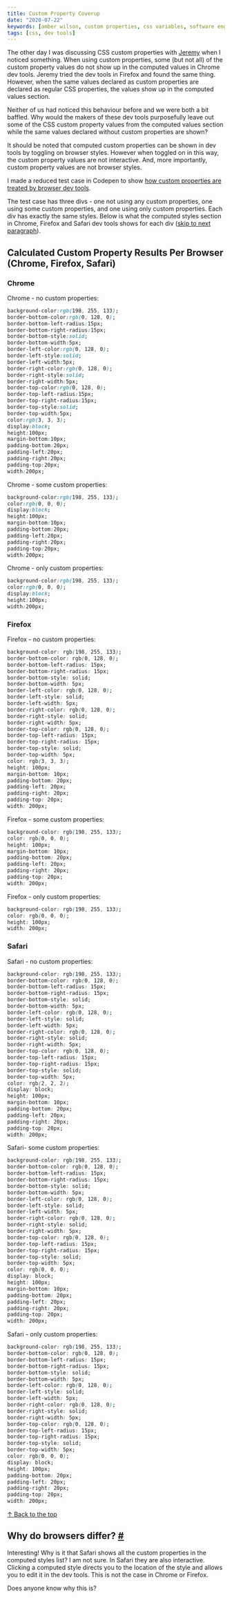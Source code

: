 ```yaml
---
title: Custom Property Coverup
date: "2020-07-22"
keywords: [amber wilson, custom properties, css variables, software engineering, web development, coding,communication, styles, document]
tags: [css, dev tools]
---
```


The other day I was discussing CSS custom properties with <a href="https://adactio.com">Jeremy</a> when I noticed something. When using custom properties, some (but not all) of the custom property values do not show up in the computed values in Chrome dev tools. Jeremy tried the dev tools in Firefox and found the same thing. However, when the same values declared as custom properties are declared as regular CSS properties, the values show up in the computed values section.

Neither of us had noticed this behaviour before and we were both a bit baffled. Why would the makers of these dev tools purposefully leave out some of the CSS custom property values from the computed values section while the same values declared without custom properties are shown?

It should be noted that computed custom properties can be shown in dev tools by toggling on browser styles. However when toggled on in this way, the custom property values are not interactive. And, more importantly, custom property values are not browser styles.

I made a reduced test case in Codepen to show <a href="https://codepen.io/ambrwlsn90/full/eYJxmrO">how custom properties are treated by browser dev tools</a>.

The test case has three divs - one not using any custom properties, one using some custom properties, and one using only custom properties. Each div has exactly the same styles. Below is what the computed styles section in Chrome, Firefox and Safari dev tools shows for each div (<a href="#why-do-browsers-differ">skip to next paragraph</a>).

## Calculated Custom Property Results Per Browser (Chrome, Firefox, Safari)

### Chrome

Chrome - no custom properties:
```css
background-color:rgb(198, 255, 133);
border-bottom-color:rgb(0, 128, 0);
border-bottom-left-radius:15px;
border-bottom-right-radius:15px;
border-bottom-style:solid;
border-bottom-width:5px;
border-left-color:rgb(0, 128, 0);
border-left-style:solid;
border-left-width:5px;
border-right-color:rgb(0, 128, 0);
border-right-style:solid;
border-right-width:5px;
border-top-color:rgb(0, 128, 0);
border-top-left-radius:15px;
border-top-right-radius:15px;
border-top-style:solid;
border-top-width:5px;
color:rgb(3, 3, 3);
display:block;
height:100px;
margin-bottom:10px;
padding-bottom:20px;
padding-left:20px;
padding-right:20px;
padding-top:20px;
width:200px;
```

Chrome - some custom properties:
```css
background-color:rgb(198, 255, 133);
color:rgb(0, 0, 0);
display:block;
height:100px;
margin-bottom:10px;
padding-bottom:20px;
padding-left:20px;
padding-right:20px;
padding-top:20px;
width:200px;
```

Chrome - only custom properties:
```css
background-color:rgb(198, 255, 133);
color:rgb(0, 0, 0);
display:block;
height:100px;
width:200px;
```

### Firefox

Firefox - no custom properties:
```css
background-color: rgb(198, 255, 133);
border-bottom-color: rgb(0, 128, 0);
border-bottom-left-radius: 15px;
border-bottom-right-radius: 15px;
border-bottom-style: solid;
border-bottom-width: 5px;
border-left-color: rgb(0, 128, 0);
border-left-style: solid;
border-left-width: 5px;
border-right-color: rgb(0, 128, 0);
border-right-style: solid;
border-right-width: 5px;
border-top-color: rgb(0, 128, 0);
border-top-left-radius: 15px;
border-top-right-radius: 15px;
border-top-style: solid;
border-top-width: 5px;
color: rgb(3, 3, 3);
height: 100px;
margin-bottom: 10px;
padding-bottom: 20px;
padding-left: 20px;
padding-right: 20px;
padding-top: 20px;
width: 200px;
```

Firefox - some custom properties:
```css
background-color: rgb(198, 255, 133);
color: rgb(0, 0, 0);
height: 100px;
margin-bottom: 10px;
padding-bottom: 20px;
padding-left: 20px;
padding-right: 20px;
padding-top: 20px;
width: 200px;
```

Firefox - only custom properties:
```css
background-color: rgb(198, 255, 133);
color: rgb(0, 0, 0);
height: 100px;
width: 200px;
```

### Safari

Safari - no custom properties:
```css
background-color: rgb(198, 255, 133);
border-bottom-color: rgb(0, 128, 0);
border-bottom-left-radius: 15px;
border-bottom-right-radius: 15px;
border-bottom-style: solid;
border-bottom-width: 5px;
border-left-color: rgb(0, 128, 0);
border-left-style: solid;
border-left-width: 5px;
border-right-color: rgb(0, 128, 0);
border-right-style: solid;
border-right-width: 5px;
border-top-color: rgb(0, 128, 0);
border-top-left-radius: 15px;
border-top-right-radius: 15px;
border-top-style: solid;
border-top-width: 5px;
color: rgb(2, 2, 2);
display: block;
height: 100px;
margin-bottom: 10px;
padding-bottom: 20px;
padding-left: 20px;
padding-right: 20px;
padding-top: 20px;
width: 200px;
```

Safari- some custom properties:
```css
background-color: rgb(198, 255, 133);
border-bottom-color: rgb(0, 128, 0);
border-bottom-left-radius: 15px;
border-bottom-right-radius: 15px;
border-bottom-style: solid;
border-bottom-width: 5px;
border-left-color: rgb(0, 128, 0);
border-left-style: solid;
border-left-width: 5px;
border-right-color: rgb(0, 128, 0);
border-right-style: solid;
border-right-width: 5px;
border-top-color: rgb(0, 128, 0);
border-top-left-radius: 15px;
border-top-right-radius: 15px;
border-top-style: solid;
border-top-width: 5px;
color: rgb(0, 0, 0);
display: block;
height: 100px;
margin-bottom: 10px;
padding-bottom: 20px;
padding-left: 20px;
padding-right: 20px;
padding-top: 20px;
width: 200px;
```

Safari - only custom properties:
```css
background-color: rgb(198, 255, 133);
border-bottom-color: rgb(0, 128, 0);
border-bottom-left-radius: 15px;
border-bottom-right-radius: 15px;
border-bottom-style: solid;
border-bottom-width: 5px;
border-left-color: rgb(0, 128, 0);
border-left-style: solid;
border-left-width: 5px;
border-right-color: rgb(0, 128, 0);
border-right-style: solid;
border-right-width: 5px;
border-top-color: rgb(0, 128, 0);
border-top-left-radius: 15px;
border-top-right-radius: 15px;
border-top-style: solid;
border-top-width: 5px;
color: rgb(0, 0, 0);
display: block;
height: 100px;
padding-bottom: 20px;
padding-left: 20px;
padding-right: 20px;
padding-top: 20px;
width: 200px;
```

<a href="#" role="link">
<span role="img" aria-label="up arrow">&uarr;</span>
<span>Back to the top</span>
</a>
<h2 id="why-do-browsers-differ">Why do browsers differ? <a href="#why-do-browsers-differ" role="link" aria-hidden="true">#</a></h2>

Interesting! Why is it that Safari shows all the custom properties in the computed styles list? I am not sure. In Safari they are also interactive. Clicking a computed style directs you to the location of the style and allows you to edit it in the dev tools. This is not the case in Chrome or Firefox.

Does anyone know why this is? 

